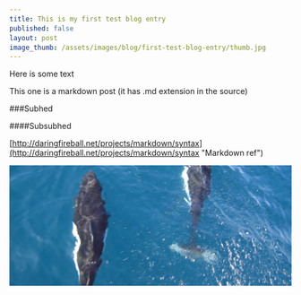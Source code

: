 ```yaml
---
title: This is my first test blog entry
published: false
layout: post
image_thumb: /assets/images/blog/first-test-blog-entry/thumb.jpg
---
```


Here is some text

This one is a markdown post (it has .md extension in the source)

###Subhed

####Subsubhed

[http://daringfireball.net/projects/markdown/syntax](http://daringfireball.net/projects/markdown/syntax "Markdown ref")

![Dall Porpoises](/assets/images/blog/first-test-blog-entry/dall-porpoise-head.jpg "Dall Porpoises")

